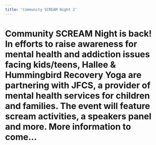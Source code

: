 ```yaml
---
title: 'Community SCREAM Night 2'
---
```


Community SCREAM Night is back! In efforts to raise awareness for mental health and addiction issues facing kids/teens, Hallee & Hummingbird Recovery Yoga are partnering with JFCS, a provider of mental health services for children and families. The event will feature scream activities, a speakers panel and more. More information to come...
===